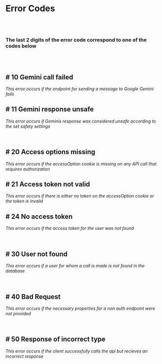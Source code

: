 <h1>Error Codes</h1>

<br/>
<br/>

<h3>The last 2 digits of the error code correspond to one of the codes below</h3>

<br/>
<br/>

<h2># 10 Gemini call failed</h2>
<i>This error occurs if the endpoint for sending a message to Google Gemini fails</i>

<h2># 11 Gemini response unsafe</h2>
<i>This error occurs if Geminis response was considered unsafe according to the set safety settings</i>

<br/>
<br/>
<br/>

<h2># 20 Access options missing</h2>
<i>This error occurs if the accessOption cookie is missing on any API call that requires authorization</i>

<h2># 21 Access token not valid</h2>
<i>This error occurs if there is either no token on the accessOption cookie or the token is invalid</i>

<h2># 24 No access token</h2>
<i>This error occurs if the access token for the user was not found</i>

<br/>
<br/>
<br/>

<h2># 30 User not found</h2>
<i>This error occurs if a user for whom a call is made is not found in the database</i>

<br/>
<br/>
<br/>

<h2># 40 Bad Request</h2>
<i>This error occurs if the necessary properties for a non auth endpoint were not provided</i>

<br/>
<br/>
<br/>

<h2># 50 Response of incorrect type</h2>
<i>This error occurs if the client successfully calls the api but recieves an incorrect response</i>
